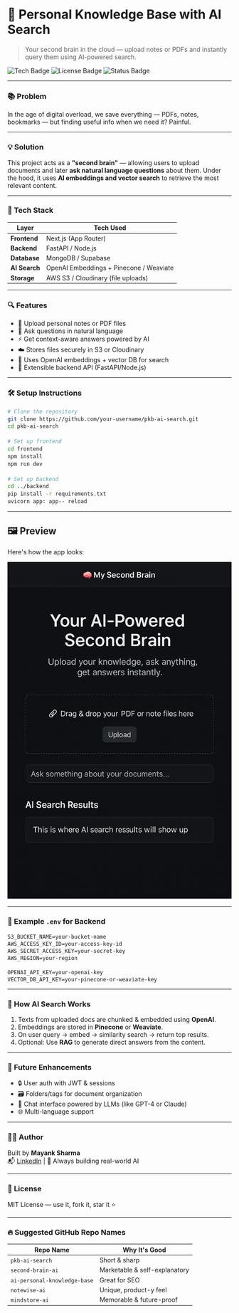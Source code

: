 # 🧠 Personal Knowledge Base with AI Search

> Your second brain in the cloud — upload notes or PDFs and instantly query them using AI-powered search.

![Tech Badge](https://img.shields.io/badge/Built%20with-Next.js%20%7C%20FastAPI%20%7C%20OpenAI-blue)
![License Badge](https://img.shields.io/badge/License-MIT-green)
![Status Badge](https://img.shields.io/badge/Status-Active--Development-orange)

---

### 📚 Problem

In the age of digital overload, we save everything — PDFs, notes, bookmarks — but finding useful info when we need it? Painful.

---

### 💡 Solution

This project acts as a **"second brain"** — allowing users to upload documents and later **ask natural language questions** about them. Under the hood, it uses **AI embeddings and vector search** to retrieve the most relevant content.

---

### 🚀 Tech Stack

| Layer         | Tech Used                          |
|---------------|------------------------------------|
| **Frontend**  | Next.js (App Router)               |
| **Backend**   | FastAPI / Node.js                  |
| **Database**  | MongoDB / Supabase                 |
| **AI Search** | OpenAI Embeddings + Pinecone / Weaviate |
| **Storage**   | AWS S3 / Cloudinary (file uploads) |

---

### 🔍 Features

- 📄 Upload personal notes or PDF files
- 💬 Ask questions in natural language
- ⚡ Get context-aware answers powered by AI
- ☁️ Stores files securely in S3 or Cloudinary
- 🧠 Uses OpenAI embeddings + vector DB for search
- 🔐 Extensible backend API (FastAPI/Node.js)

---

### 🛠️ Setup Instructions

```bash
# Clone the repository
git clone https://github.com/your-username/pkb-ai-search.git
cd pkb-ai-search

# Set up frontend
cd frontend
npm install
npm run dev

# Set up backend
cd ../backend
pip install -r requirements.txt
uvicorn app: app-- reload
```

---

## 🖼️ Preview

Here's how the app looks:

![App Preview](preview.png)

---

### 📁 Example `.env` for Backend

```env
S3_BUCKET_NAME=your-bucket-name
AWS_ACCESS_KEY_ID=your-access-key-id
AWS_SECRET_ACCESS_KEY=your-secret-key
AWS_REGION=your-region

OPENAI_API_KEY=your-openai-key
VECTOR_DB_API_KEY=your-pinecone-or-weaviate-key
```

---

### 🧠 How AI Search Works

1. Texts from uploaded docs are chunked & embedded using **OpenAI**.
2. Embeddings are stored in **Pinecone** or **Weaviate**.
3. On user query → embed → similarity search → return top results.
4. Optional: Use **RAG** to generate direct answers from the content.

---

### 🧪 Future Enhancements

- 🔒 User auth with JWT & sessions
- 🗃️ Folders/tags for document organization
- 🤖 Chat interface powered by LLMs (like GPT-4 or Claude)
- 🌐 Multi-language support

---

### 👨‍💻 Author

Built by **Mayank Sharma**  
📬 [LinkedIn](https://www.linkedin.com/in/mayank-sharma15/) | 🧠 Always building real-world AI

---

### 📘 License

MIT License — use it, fork it, star it ⭐

---

### 🔥 Suggested GitHub Repo Names

| Repo Name | Why It's Good |
|-----------|---------------|
| `pkb-ai-search` | Short & sharp |
| `second-brain-ai` | Marketable & self-explanatory |
| `ai-personal-knowledge-base` | Great for SEO |
| `notewise-ai` | Unique, product-y feel |
| `mindstore-ai` | Memorable & future-proof |
